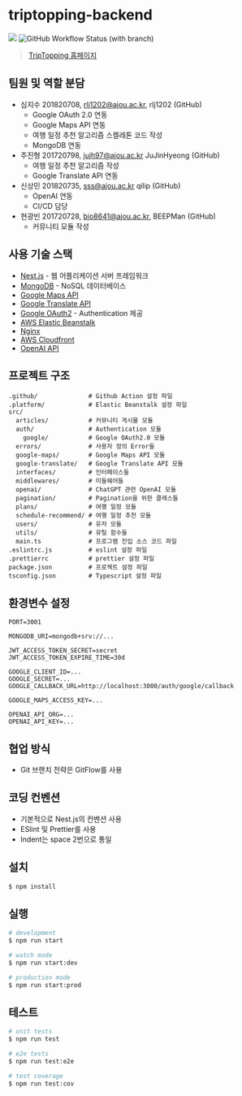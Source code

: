 # triptopping-backend

[![](https://img.shields.io/badge/TripTopping-online-brightgreen)](https://trip.abys.dev)
![GitHub Workflow Status (with branch)](https://img.shields.io/github/actions/workflow/status/GimPITang3/triptopping-backend/deploy.yml?branch=main)

> [TripTopping 홈페이지](https://trip.abys.dev)

## 팀원 및 역할 분담

- 심지수 201820708, rlj1202@ajou.ac.kr, rlj1202 (GitHub)
  - Google OAuth 2.0 연동
  - Google Maps API 연동
  - 여행 일정 추천 알고리즘 스켈레톤 코드 작성
  - MongoDB 연동
- 주진형 201720798, jujh97@ajou.ac.kr JuJinHyeong (GitHub)
  - 여행 일정 추천 알고리즘 작성
  - Google Translate API 연동
- 신상민 201820735, sss@ajou.ac.kr qilip (GitHub)
  - OpenAI 연동
  - CI/CD 담당
- 현광빈 201720728, bio8641@ajou.ac.kr, BEEPMan (GitHub)
  - 커뮤니티 모듈 작성

## 사용 기술 스택

- [Nest.js](https://github.com/nestjs/nest) - 웹 어플리케이션 서버 프레임워크
- [MongoDB](https://www.mongodb.com/) - NoSQL 데이터베이스
- [Google Maps API](https://developers.google.com/maps)
- [Google Translate API](https://cloud.google.com/translate/?hl=ko)
- [Google OAuth2](https://developers.google.com/identity/authorization?hl=ko) - Authentication 제공
- [AWS Elastic Beanstalk](https://aws.amazon.com/ko/elasticbeanstalk/)
- [Nginx](https://www.nginx.com/)
- [AWS Cloudfront](https://aws.amazon.com/ko/cloudfront/)
- [OpenAI API](https://openai.com/blog/openai-api)

## 프로젝트 구조

```
.github/              # Github Action 설정 파일
.platform/            # Elastic Beanstalk 설정 파일
src/
  articles/           # 커뮤니티 게시물 모듈
  auth/               # Authentication 모듈
    google/           # Google OAuth2.0 모듈
  errors/             # 사용자 정의 Error들
  google-maps/        # Google Maps API 모듈
  google-translate/   # Google Translate API 모듈
  interfaces/         # 인터페이스들
  middlewares/        # 미들웨어들
  openai/             # ChatGPT 관련 OpenAI 모듈
  pagination/         # Pagination을 위한 클래스들
  plans/              # 여행 일정 모듈
  schedule-recommend/ # 여행 일정 추천 모듈
  users/              # 유저 모듈
  utils/              # 유틸 함수들
  main.ts             # 프로그램 진입 소스 코드 파일
.eslintrc.js          # eslint 설정 파일
.prettierrc           # prettier 설정 파일
package.json          # 프로젝트 설정 파일
tsconfig.json         # Typescript 설정 파일
```

## 환경변수 설정

```
PORT=3001

MONGODB_URI=mongodb+srv://...

JWT_ACCESS_TOKEN_SECRET=secret
JWT_ACCESS_TOKEN_EXPIRE_TIME=30d

GOOGLE_CLIENT_ID=...
GOOGLE_SECRET=...
GOOGLE_CALLBACK_URL=http://localhost:3000/auth/google/callback

GOOGLE_MAPS_ACCESS_KEY=...

OPENAI_API_ORG=...
OPENAI_API_KEY=...
```

## 협업 방식

- Git 브랜치 전략은 GitFlow를 사용

## 코딩 컨벤션

- 기본적으로 Nest.js의 컨벤션 사용
- ESlint 및 Prettier를 사용
- Indent는 space 2번으로 통일

## 설치

```bash
$ npm install
```

## 실행

```bash
# development
$ npm run start

# watch mode
$ npm run start:dev

# production mode
$ npm run start:prod
```

## 테스트

```bash
# unit tests
$ npm run test

# e2e tests
$ npm run test:e2e

# test coverage
$ npm run test:cov
```
